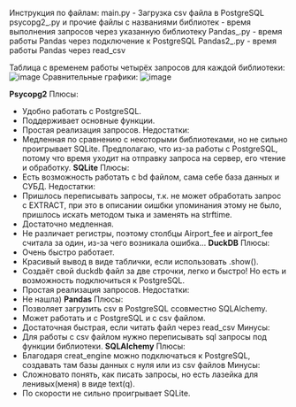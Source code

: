 Инструкция по файлам:
main.py - Загрузка csv файла в PostgreSQL
psycopg2_.py и прочие файлы с названиями библиотек - время выполнения запросов через указанную библиотеку
Pandas_.py - время работы Pandas через подключение к PostgreSQL
Pandas2_.py - время работы Pandas через read_csv

Таблица с временем работы четырёх запросов для каждой библиотеки:
![image](https://github.com/ktoori/lab_3_/assets/152300646/5be9a5df-1da2-4b50-b437-9a0e5575ab99)
Сравнительные графики:
![image](https://github.com/ktoori/lab_3_/assets/152300646/87a10852-6ee0-4fa2-96de-184c5946ae27)

**Psycopg2**
Плюсы: 
- Удобно работать с PostgreSQL.
- Поддерживает основные функции.
- Простая реализация запросов.
Недостатки:
- Медленная по сравнению с некоторыми библиотеками, но не сильно проигрывает SQLite. Предполагаю, что из-за работы с PostgreSQL, потому что время уходит на отправку запроса на сервер, его чтение и обработку.
**SQLite**
Плюсы:
- Есть возможность работать с bd файлом, сама себе база данных и СУБД.
Недостатки: 
- Пришлось переписывать запросы, т.к. не может обработать запрос с EXTRACT, при это в описании оишбки упоминания этому не было, пришлось искать методом тыка и заменять на strftime.
- Достаточно медленная.
- Не различает регистры, поэтому столбцы Airport_fee и airport_fee считала за один, из-за чего возникала ошибка...
**DuckDB**
Плюсы:
- Очень быстро работает.
- Красивый вывод в виде таблички, если использовать .show().
- Создаёт свой duckdb файл за две строчки, легко и быстро! Но есть и возможность подключиться к PostgreSQL.
- Простая реализация запросов.
Недостатки:
- Не нашла)
**Pandas**
Плюсы:
- Позволяет загрузить csv в PostgreSQL ссовместно SQLAlchemy.
- Может работать и с PostgreSQL и с csv файлом.
- Достаточная быстрая, если читать файл через read_csv
Минусы:
- Для работы с csv файлом нужно переписывать sql запросы под функции библиотеки.
**SQLAlchemy**
Плюсы:
- Благодаря creat_engine можно подключаться к PostgreSQL, создавать там базы данных с нуля или из csv файлов
Минусы:
- Сложновато понять, как писать запросы, но есть лазейка для ленивых(меня) в виде text(q).
- По скорости не сильно проигрывает SQLite.
  














  

